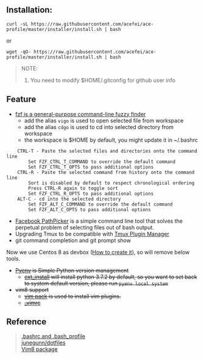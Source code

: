 ## Installation:
```
curl -sL https://raw.githubusercontent.com/acefei/ace-profile/master/installer/install.sh | bash
```
or
```
wget -qO- https://raw.githubusercontent.com/acefei/ace-profile/master/installer/install.sh | bash
```

> NOTE:
> 1. You need to modify $HOME/.gitconfig for github user info 


## Feature
- [fzf is a general-purpose command-line fuzzy finder](https://github.com/junegunn/fzf)  
  - add the alias `vigo` is used to open selected file from workspace
  - add the alias `cdgo` is used to cd into selected directory from workspace
  - the workspace is $HOME by default, you might update it in ~/.bashrc
```
    CTRL-T - Paste the selected files and directories onto the command line
        Set FZF_CTRL_T_COMMAND to override the default command
        Set FZF_CTRL_T_OPTS to pass additional options
    CTRL-R - Paste the selected command from history onto the command line
        Sort is disabled by default to respect chronological ordering
        Press CTRL-R again to toggle sort
        Set FZF_CTRL_R_OPTS to pass additional options
    ALT-C - cd into the selected directory
        Set FZF_ALT_C_COMMAND to override the default command
        Set FZF_ALT_C_OPTS to pass additional options
```
    
- [Facebook PathPicker](https://github.com/facebook/PathPicker) is a simple command line tool that solves the perpetual problem of selecting files out of bash output.
- Upgrading Tmux to be compatible with [Tmux Plugin Manager](https://github.com/tmux-plugins/tpm)
- git command completion and git prompt show

Now we use Centos 8 as devbox ([How to create it](https://github.com/acefei/ace-osinstaller)), so will remove below tools. 
<s>
- [Pyenv](https://github.com/pyenv/pyenv) is Simple Python version management
  - [ext_install](https://github.com/acefei/ace-profile/blob/master/installer/ext_install) will install python 3.7.2 by default, so you want to set back to system default version, please run `pyenv local system`
- vim8 support 
   - [vim pack](https://github.com/acefei/ace-profile/blob/master/utility/vim_pack) is used to install vim plugins.
   - [_vimrc](https://github.com/acefei/ace-profile/blob/master/vimrcs/_vimrc)
</s>
    
## Reference
> [.bashrc and .bash_profile](http://tldp.org/LDP/abs/html/sample-bashrc.html)<br>
> [junegunn/dotfiles](https://github.com/junegunn/dotfiles)<br>
> [Vim8 package](https://vi.stackexchange.com/a/11733)<br>
